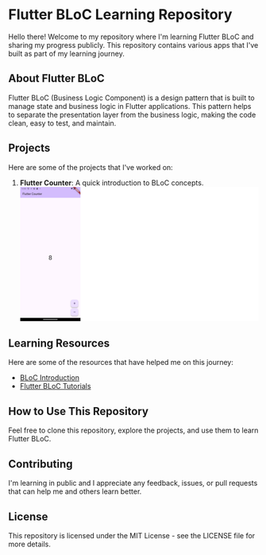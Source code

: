 # Flutter BLoC Learning Repository

Hello there! Welcome to my repository where I'm learning Flutter BLoC and sharing my progress publicly. This repository contains various apps that I've built as part of my learning journey.

## About Flutter BLoC

Flutter BLoC (Business Logic Component) is a design pattern that is built to manage state and business logic in Flutter applications. This pattern helps to separate the presentation layer from the business logic, making the code clean, easy to test, and maintain.

## Projects

Here are some of the projects that I've worked on:

1. **Flutter Counter**: A quick introduction to BLoC concepts.<br/>
   ![image](./flutter_counter/Screenshot_1715751051.png)

## Learning Resources

Here are some of the resources that have helped me on this journey:

- [BLoC Introduction](https://bloclibrary.dev/getting-started/)
- [Flutter BLoC Tutorials](https://bloclibrary.dev/tutorials/flutter-counter/)

## How to Use This Repository

Feel free to clone this repository, explore the projects, and use them to learn Flutter BLoC.

## Contributing

I'm learning in public and I appreciate any feedback, issues, or pull requests that can help me and others learn better.

## License

This repository is licensed under the MIT License - see the LICENSE file for more details.

